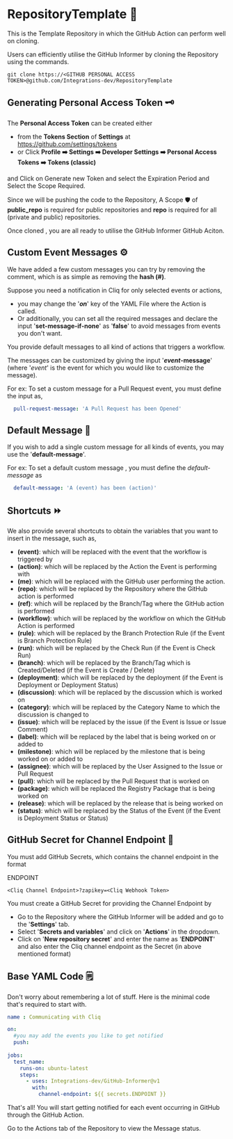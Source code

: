 # RepositoryTemplate 📔
This is the Template Repository in which the GitHub Action can perform well on cloning.

Users can efficiently utilise the GitHub Informer by cloning the Repository using the commands. 

```
git clone https://<GITHUB PERSONAL ACCESS TOKEN>@github.com/Integrations-dev/RepositoryTemplate
```

## Generating Personal Access Token 🗝️
The **Personal Access Token** can be created either
  - from the **Tokens Section** of **Settings** at https://github.com/settings/tokens
  - or Click **Profile :arrow_right: Settings :arrow_right: Developer Settings :arrow_right: Personal Access Tokens :arrow_right: Tokens (classic)**

and Click on Generate new Token and select the Expiration Period and Select the Scope Required.

Since we will be pushing the code to the Repository, A Scope 🛡️ of **public_repo** is required for public repositories and **repo** is required for all (private and public) repositories.

Once cloned , you are all ready to utilise the GitHub Informer GitHub Aciton.

## Custom Event Messages ⚙️

We have added a few custom messages you can try by removing the comment, which is as simple as removing the **hash (#)**. 

Suppose you need a notification in Cliq for only selected events or actions,
  - you may change the '**_on_**' key of the YAML File where the Action is called.
  - Or additionally, you can set all the required messages and declare the input '**set-message-if-none**' as '**false**' to avoid messages from events you don't want. 
  
You provide default messages to all kind of actions that triggers a workflow.

The messages can be customized by giving the input '**_event_-message**' (where '_event_' is the event for which you would like to customize the message).

For ex: To set a custom message for a Pull Request event, you must define the input as,

```yaml
  pull-request-message: 'A Pull Request has been Opened'
```

## Default Message 📓

If you wish to add a single custom message for all kinds of events, you may use the '**default-message**'. 

For ex: To set a default custom message , you must define the _default-message_ as

```yaml
  default-message: 'A (event) has been (action)'
```

## Shortcuts ⏩

We also provide several shortcuts to obtain the variables that you want to insert in the message, such as,
  - **(event)**: which will be replaced with the event that the workflow is triggered by
  - **(action)**: which will be replaced by the Action the Event is performing with
  - **(me)**: which will be replaced with the GitHub user performing the action.
  - **(repo)**: which will be replaced by the Repository where the GitHub action is performed
  - **(ref)**: which will be replaced by the Branch/Tag where the GitHub action is performed
  - **(workflow)**: which will be replaced by the workflow on which the GitHub Action is performed
  - **(rule)**: which will be replaced by the Branch Protection Rule (if the Event is Branch Protection Rule)
  - **(run)**: which will be replaced by the Check Run (if the Event is Check Run)
  - **(branch)**: which will be replaced by the Branch/Tag which is Created/Deleted (if the Event is Create / Delete)
  - **(deployment)**: which will be replaced by the deployment (if the Event is Deployment or Deployment Status)
  - **(discussion)**: which will be replaced by the discussion which is worked on
  - **(category)**: which will be replaced by the Category Name to which the discussion is changed to
  - **(issue)**: which will be replaced by the issue (if the Event is Issue or Issue Comment)
  - **(label)**: which will be replaced by the label that is being worked on or added to
  - **(milestone)**: which will be replaced by the milestone that is being worked on or added to
  - **(assignee)**: which will be replaced by the User Assigned to the Issue or Pull Request
  - **(pull)**: which will be replaced by the Pull Request that is worked on
  - **(package)**: which will be replaced the Registry Package that is being worked on
  - **(release)**: which will be replaced by the release that is being worked on
  - **(status)**: which will be replaced by the Status of the Event (if the Event is Deployment Status or Status)

## GitHub Secret for Channel Endpoint 🔗
You must add GitHub Secrets, which contains the channel endpoint in the format 

ENDPOINT
```
<Cliq Channel Endpoint>?zapikey=<Cliq Webhook Token>
```

You must create a GitHub Secret for providing the Channel Endpoint  by
  - Go to the Repository where the GitHub Informer will be added and go to the '**Settings**' tab.
  - Select '**Secrets and variables**' and click on '**Actions**' in the dropdown.
  - Click on '**New repository secret**' and enter the name as '**ENDPOINT**' and also enter the Cliq channel endpoint  as the Secret (in above mentioned format)

## Base YAML Code 🗒

Don't worry about remembering a lot of stuff. Here is the minimal code that's required to start with. 

```yaml
name : Communicating with Cliq

on:
  #you may add the events you like to get notified
  push:
    
jobs:
  test_name:
    runs-on: ubuntu-latest
    steps:
      - uses: Integrations-dev/GitHub-Informer@v1
        with:
          channel-endpoint: ${{ secrets.ENDPOINT }}
```

That's all! You will start getting notified for each event occurring in GitHub through the GitHub Action.

Go to the Actions tab of the Repository to view the Message status.
